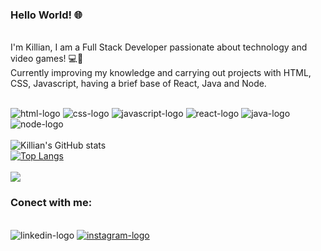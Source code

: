 ### Hello World! :globe_with_meridians:
<br>
I'm Killian, I am a Full Stack Developer passionate about technology and video games! 💻👾
<br>
Currently improving my knowledge and carrying out projects with HTML, CSS, Javascript, having a brief base of React, Java and Node. 
<br>
<br>

<img src="https://img.shields.io/badge/HTML5-E34F26?style=for-the-badge&logo=html5&logoColor=white" alt="html-logo" /> <img src="https://img.shields.io/badge/CSS3-1572B6?style=for-the-badge&logo=css3&logoColor=white" alt="css-logo" /> <img src="https://img.shields.io/badge/JavaScript-F7DF1E?style=for-the-badge&logo=javascript&logoColor=black" alt="javascript-logo" />
<img src="https://img.shields.io/badge/React-20232A?style=for-the-badge&logo=react&logoColor=61DAFB" alt="react-logo" /> <img src="https://img.shields.io/badge/Java-ED8B00?style=for-the-badge&logo=openjdk&logoColor=white" alt="java-logo" /> <img src="https://img.shields.io/badge/Node.js-43853D?style=for-the-badge&logo=node.js&logoColor=white" alt="node-logo" />
<br>
<br>
![Killian's GitHub stats](https://github-readme-stats.vercel.app/api?username=killiancamarote&show_icons=true&theme=tokyonight)
<br>
[![Top Langs](https://github-readme-stats.vercel.app/api/top-langs/?username=killiancamarote&layout=compact&theme=tokyonight)](https://github.com/anuraghazra/github-readme-stats)
<br>
<br>
![](https://komarev.com/ghpvc/?username=killiancamarote&color=blueviolet)


### Conect with me:
<br>
<img src="https://img.shields.io/badge/LinkedIn-0077B5?style=for-the-badge&logo=linkedin&logoColor=white" alt="linkedin-logo" /> 
  <a href="https://www.linkedin.com/in/killian-camarote/"/>
<img src="https://img.shields.io/badge/Instagram-E4405F?style=for-the-badge&logo=instagram&logoColor=white" alt="instagram-logo" />
  <a href="https://www.instagram.com/kilwolf/"/>
